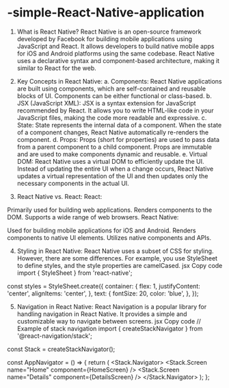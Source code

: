 # -simple-React-Native-application

1. What is React Native?
React Native is an open-source framework developed by Facebook for building mobile applications using JavaScript and React. It allows developers to build native mobile apps for iOS and Android platforms using the same codebase. React Native uses a declarative syntax and component-based architecture, making it similar to React for the web.

2. Key Concepts in React Native:
a. Components:
React Native applications are built using components, which are self-contained and reusable blocks of UI. Components can be either functional or class-based.
b. JSX (JavaScript XML):
JSX is a syntax extension for JavaScript recommended by React. It allows you to write HTML-like code in your JavaScript files, making the code more readable and expressive.
c. State:
State represents the internal data of a component. When the state of a component changes, React Native automatically re-renders the component.
d. Props:
Props (short for properties) are used to pass data from a parent component to a child component. Props are immutable and are used to make components dynamic and reusable.
e. Virtual DOM:
React Native uses a virtual DOM to efficiently update the UI. Instead of updating the entire UI when a change occurs, React Native updates a virtual representation of the UI and then updates only the necessary components in the actual UI.

3. React Native vs. React:
React:

Primarily used for building web applications.
Renders components to the DOM.
Supports a wide range of web browsers.
React Native:

Used for building mobile applications for iOS and Android.
Renders components to native UI elements.
Utilizes native components and APIs.

4. Styling in React Native:
React Native uses a subset of CSS for styling. However, there are some differences. For example, you use StyleSheet to define styles, and the style properties are camelCased.
jsx
Copy code
import { StyleSheet } from 'react-native';

const styles = StyleSheet.create({
  container: {
    flex: 1,
    justifyContent: 'center',
    alignItems: 'center',
  },
  text: {
    fontSize: 20,
    color: 'blue',
  },
});

5. Navigation in React Native:
React Navigation is a popular library for handling navigation in React Native. It provides a simple and customizable way to navigate between screens.
jsx
Copy code
// Example of stack navigation
import { createStackNavigator } from '@react-navigation/stack';

const Stack = createStackNavigator();

const AppNavigator = () => {
  return (
    <Stack.Navigator>
      <Stack.Screen name="Home" component={HomeScreen} />
      <Stack.Screen name="Details" component={DetailsScreen} />
    </Stack.Navigator>
  );
};
